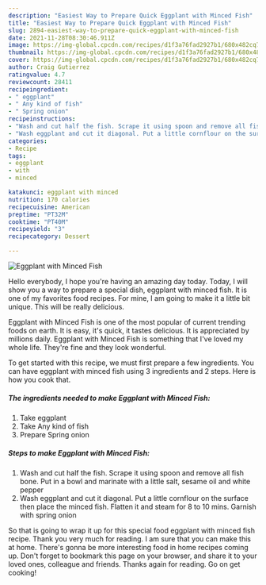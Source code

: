 ```yaml
---
description: "Easiest Way to Prepare Quick Eggplant with Minced Fish"
title: "Easiest Way to Prepare Quick Eggplant with Minced Fish"
slug: 2894-easiest-way-to-prepare-quick-eggplant-with-minced-fish
date: 2021-11-28T08:30:46.911Z
image: https://img-global.cpcdn.com/recipes/d1f3a76fad2927b1/680x482cq70/eggplant-with-minced-fish-recipe-main-photo.jpg
thumbnail: https://img-global.cpcdn.com/recipes/d1f3a76fad2927b1/680x482cq70/eggplant-with-minced-fish-recipe-main-photo.jpg
cover: https://img-global.cpcdn.com/recipes/d1f3a76fad2927b1/680x482cq70/eggplant-with-minced-fish-recipe-main-photo.jpg
author: Craig Gutierrez
ratingvalue: 4.7
reviewcount: 28411
recipeingredient:
- " eggplant"
- " Any kind of fish"
- " Spring onion"
recipeinstructions:
- "Wash and cut half the fish. Scrape it using spoon and remove all fish bone. Put in a bowl and marinate with a little salt, sesame oil and white pepper"
- "Wash eggplant and cut it diagonal. Put a little cornflour on the surface then place the minced fish. Flatten it and steam for 8 to 10 mins. Garnish with spring onion"
categories:
- Recipe
tags:
- eggplant
- with
- minced

katakunci: eggplant with minced 
nutrition: 170 calories
recipecuisine: American
preptime: "PT32M"
cooktime: "PT40M"
recipeyield: "3"
recipecategory: Dessert

---
```



![Eggplant with Minced Fish](https://img-global.cpcdn.com/recipes/d1f3a76fad2927b1/680x482cq70/eggplant-with-minced-fish-recipe-main-photo.jpg)

Hello everybody, I hope you're having an amazing day today. Today, I will show you a way to prepare a special dish, eggplant with minced fish. It is one of my favorites food recipes. For mine, I am going to make it a little bit unique. This will be really delicious.

Eggplant with Minced Fish is one of the most popular of current trending foods on earth. It is easy, it's quick, it tastes delicious. It is appreciated by millions daily. Eggplant with Minced Fish is something that I've loved my whole life. They're fine and they look wonderful.




To get started with this recipe, we must first prepare a few ingredients. You can have eggplant with minced fish using 3 ingredients and 2 steps. Here is how you cook that.

<!--inarticleads1-->

##### The ingredients needed to make Eggplant with Minced Fish:

1. Take  eggplant
1. Take  Any kind of fish
1. Prepare  Spring onion




<!--inarticleads2-->

##### Steps to make Eggplant with Minced Fish:

1. Wash and cut half the fish. Scrape it using spoon and remove all fish bone. Put in a bowl and marinate with a little salt, sesame oil and white pepper
1. Wash eggplant and cut it diagonal. Put a little cornflour on the surface then place the minced fish. Flatten it and steam for 8 to 10 mins. Garnish with spring onion




So that is going to wrap it up for this special food eggplant with minced fish recipe. Thank you very much for reading. I am sure that you can make this at home. There's gonna be more interesting food in home recipes coming up. Don't forget to bookmark this page on your browser, and share it to your loved ones, colleague and friends. Thanks again for reading. Go on get cooking!
